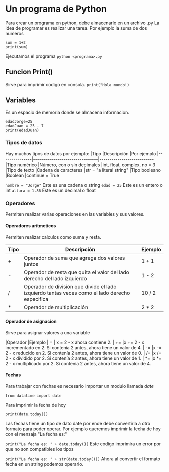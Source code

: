 # Un programa de Python
Para crear un programa en python, debe almacenarlo en un archivo .py
La idea de programar es realizar una tarea.
Por ejemplo la suma de dos numeros 

```
sum = 1+2
print(sum)

```

Ejecutamos el programa
`python <programa>.py`



## Funcion Print()
Sirve para imprimir codigo en consola.
`print("Hola mundo!)`

## Variables
Es un espacio de memoria donde se almacena informacion.

```
edadJorge=25
edadJuan = 25 - 7
print(edadJuan)
```


### Tipos de datos

Hay muchos tipos de datos por ejemplo:
|Tipo	        |Descripción	                 |Por ejemplo
|---------------|--------------------------------|---------------------------
|Tipo numérico	|Número, con o sin decimales	 |int, float, complex, no = 3
|Tipo de texto	|Cadena de caracteres	         |str = "a literal string"
|Tipo booleano	|Boolean	                     |continue = True


`nombre = "Jorge"`  Este es una cadena o string
`edad = 25`         Este es un entero o int
`altura = 1.86`     Este es un decimal o float

### Operadores

Permiten realizar varias operaciones en las variables y sus valores.

#### Operadores aritmeticos
Permiten realizar calculos como suma y resta.

|Tipo	|Descripción	                                                                                 |Ejemplo
|-------|------------------------------------------------------------------------------------------------|--------
|+	    |Operador de suma que agrega dos valores juntos	                                                 |1 + 1
|-	    |Operador de resta que quita el valor del lado derecho del lado izquierdo	                     |1 - 2
|/	    |Operador de división que divide el lado izquierdo tantas veces como el lado derecho especifica	 |10 / 2
|*	    |Operador de multiplicación	                                                                     |2 * 2

#### Operador de asignacion
Sirve para asignar valores a una variable

|Operador	|Ejemplo
|    = 	    | x = 2  - x ahora contiene 2.
|   +=	    |x += 2  - x incrementado en 2. Si contenía 2 antes, ahora tiene un valor de 4.
|   -=	    |x -= 2  - x reducido en 2. Si contenía 2 antes, ahora tiene un valor de 0.
|   /=	    |x /= 2  - x dividido por 2. Si contenía 2 antes, ahora tiene un valor de 1.
|   *=	    |x *= 2  - x multiplicado por 2. Si contenía 2 antes, ahora tiene un valor de 4.


#### Fechas
Para trabajar con fechas es necesario importar un modulo llamada *date*

`from datatime import date`

Para imprimir la fecha de hoy 

`print(date.today())`

Las fechas tiene un tipo de dato date por ende debe convertirla a otro formato para poder operar.
Por ejemplo queremos imprimir la fecha de hoy con el mensaja "La fecha es:"

`print("La fecha es: " + date.today())`
Este codigo imprimira un error por que no son compatibles los tipos

`print("La fecha es: " + str(date.today()))`
Ahora al convertir el formato fecha en un string podemos operarlo.


